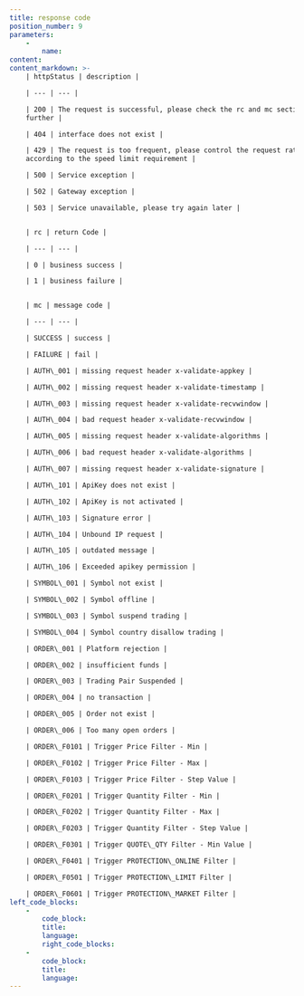 ```yaml
---
title: response code
position_number: 9
parameters:
    -
        name:
content:
content_markdown: >-
    | httpStatus | description |

    | --- | --- |

    | 200 | The request is successful, please check the rc and mc sections
    further |

    | 404 | interface does not exist |

    | 429 | The request is too frequent, please control the request rate
    according to the speed limit requirement |

    | 500 | Service exception |

    | 502 | Gateway exception |

    | 503 | Service unavailable, please try again later |


    | rc | return Code |

    | --- | --- |

    | 0 | business success |

    | 1 | business failure |


    | mc | message code |

    | --- | --- |

    | SUCCESS | success |

    | FAILURE | fail |

    | AUTH\_001 | missing request header x-validate-appkey |

    | AUTH\_002 | missing request header x-validate-timestamp |

    | AUTH\_003 | missing request header x-validate-recvwindow |

    | AUTH\_004 | bad request header x-validate-recvwindow |

    | AUTH\_005 | missing request header x-validate-algorithms |

    | AUTH\_006 | bad request header x-validate-algorithms |

    | AUTH\_007 | missing request header x-validate-signature |

    | AUTH\_101 | ApiKey does not exist |

    | AUTH\_102 | ApiKey is not activated |

    | AUTH\_103 | Signature error |

    | AUTH\_104 | Unbound IP request |

    | AUTH\_105 | outdated message |

    | AUTH\_106 | Exceeded apikey permission |

    | SYMBOL\_001 | Symbol not exist |

    | SYMBOL\_002 | Symbol offline |

    | SYMBOL\_003 | Symbol suspend trading |

    | SYMBOL\_004 | Symbol country disallow trading |

    | ORDER\_001 | Platform rejection |

    | ORDER\_002 | insufficient funds |

    | ORDER\_003 | Trading Pair Suspended |

    | ORDER\_004 | no transaction |

    | ORDER\_005 | Order not exist |

    | ORDER\_006 | Too many open orders |

    | ORDER\_F0101 | Trigger Price Filter - Min |

    | ORDER\_F0102 | Trigger Price Filter - Max |

    | ORDER\_F0103 | Trigger Price Filter - Step Value |

    | ORDER\_F0201 | Trigger Quantity Filter - Min |

    | ORDER\_F0202 | Trigger Quantity Filter - Max |

    | ORDER\_F0203 | Trigger Quantity Filter - Step Value |

    | ORDER\_F0301 | Trigger QUOTE\_QTY Filter - Min Value |

    | ORDER\_F0401 | Trigger PROTECTION\_ONLINE Filter |

    | ORDER\_F0501 | Trigger PROTECTION\_LIMIT Filter |

    | ORDER\_F0601 | Trigger PROTECTION\_MARKET Filter |
left_code_blocks:
    -
        code_block:
        title:
        language:
        right_code_blocks:
    -
        code_block:
        title:
        language:
---
```


